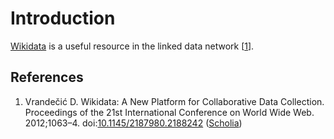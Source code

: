# Introduction

[Wikidata](https://wikidata.org/) is a useful resource in the linked data network [<a href="#citeref1">1</a>].

## References

1. <a name="citeref1"></a> Vrandečić D. Wikidata: A New Platform for Collaborative Data Collection. Proceedings of the 21st International Conference on World Wide Web. 2012;1063–4.  doi:[10.1145/2187980.2188242](https://doi.org/10.1145/2187980.2188242) ([Scholia](https://scholia.toolforge.org/doi/10.1145/2187980.2188242))

